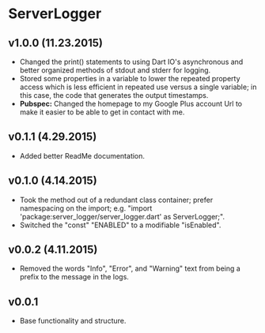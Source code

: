 ServerLogger
============

v1.0.0 (11.23.2015)
-------------------
* Changed the print() statements to using Dart IO's asynchronous and better organized methods of
  stdout and stderr for logging.
* Stored some properties in a variable to lower the repeated property access which is less efficient
  in repeated use versus a single variable; in this case, the code that generates the output timestamps.
* __Pubspec:__ Changed the homepage to my Google Plus account Url to make it easier to be able to get in
  contact with me.

v0.1.1 (4.29.2015)
------------------
* Added better ReadMe documentation.

v0.1.0 (4.14.2015)
------------------
* Took the method out of a redundant class container; prefer namespacing on the import;
  e.g. "import 'package:server_logger/server_logger.dart' as ServerLogger;".
* Switched the "const" "ENABLED" to a modifiable "isEnabled".

v0.0.2 (4.11.2015)
------------------
* Removed the words "Info", "Error", and "Warning" text from being a prefix to the message
  in the logs.

v0.0.1
------
* Base functionality and structure.